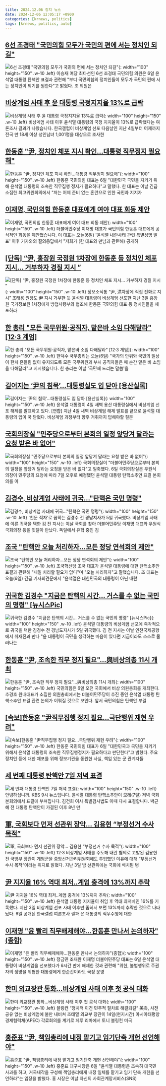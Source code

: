 ```yaml
---
title: 2024.12.06 정치 뉴스
date: 2024-12-06 12:05:17 +0900
categories: [krnews, politics]
tags: [krnews, politics, auto]
---
```

## [6선 조경태 "국민의힘 모두가 국민의 편에 서는 정치인 되길"](https://n.news.naver.com/mnews/article/003/0012945218)

![6선 조경태 "국민의힘 모두가 국민의 편에 서는 정치인 되길"](https://mimgnews.pstatic.net/image/origin/003/2024/12/06/12945218.jpg?type=nf220_150){: width="100" height="150" .w-10 .left}
이승재 여당 최다선인 6선 조경태 국민의힘 의원은 6일 윤석열 대통령 탄핵안 표결과 관련해 "부디 국민의힘의 정치인들이 모두가 국민의 편에 서는 정치인이 되기를 원한다"고 밝혔다. 조 의원은

## [비상계엄 사태 후 윤 대통령 국정지지율 13%로 급락](https://n.news.naver.com/mnews/article/214/0001391457)

![비상계엄 사태 후 윤 대통령 국정지지율 13%로 급락](https://mimgnews.pstatic.net/image/origin/214/2024/12/06/1391457.jpg?type=nf220_150){: width="100" height="150" .w-10 .left}
비상계엄 사태 이후 윤석열 대통령의 국정 지지율이 13%로 급락했다는 여론조사 결과가 나왔습니다. 한국갤럽이 비상계엄 선포 다음날인 지난 4일부터 어제까지 전국 만 18세 이상 성인남녀 1,001명을 대상으로 조사한

## [한동훈 "尹, 정치인 체포 지시 확인…대통령 직무정지 필요해"](https://n.news.naver.com/mnews/article/656/0000113799)

![한동훈 "尹, 정치인 체포 지시 확인…대통령 직무정지 필요해"](https://mimgnews.pstatic.net/image/origin/656/2024/12/06/113799.jpg?type=nf220_150){: width="100" height="150" .w-10 .left}
한동훈 국민의힘 대표는 6일 "대한민국 국민을 지키기 위해 윤석열 대통령의 조속한 직무집행 정지가 필요하다"고 말했다. 한 대표는 이날 긴급 소집한 최고위원회의에서 "저는 어제 준비 없는 혼란으로 인한 국민과 지지자

## [이재명, 국민의힘 한동훈 대표에게 여야 대표 회동 제안](https://n.news.naver.com/mnews/article/056/0011852435)

![이재명, 국민의힘 한동훈 대표에게 여야 대표 회동 제안](https://mimgnews.pstatic.net/image/origin/056/2024/12/06/11852435.jpg?type=nf220_150){: width="100" height="150" .w-10 .left}
더불어민주당 이재명 대표가 국민의힘 한동훈 대표에게 공식적인 회동을 제안했습니다. 이 대표는 오늘(6일) '윤석열 내란사태 관련 특별성명 발표' 이후 기자와의 질의응답에서 "저희가 (한 대표와 만남과 관련해) 공개하

## [[단독] “尹, 홍장원 국정원 1차장에 한동훈 등 정치인 체포 지시... 거부하자 경질 지시 ”](https://n.news.naver.com/mnews/article/023/0003874800)

![[단독] “尹, 홍장원 국정원 1차장에 한동훈 등 정치인 체포 지시... 거부하자 경질 지시 ”](https://mimgnews.pstatic.net/image/origin/023/2024/12/06/3874800.jpg?type=nf220_150){: width="100" height="150" .w-10 .left}
정보소식통 “尹, 洪차장에 직접 전화로 지시” 조태용 원장도 尹 지시 거부한 듯 윤석열 대통령이 비상계엄 선포한 지난 3일 홍장원 국가정보원 1차장에게 방첩사령부와 협조해 한동훈 국민의힘 대표 등 정치인들을 체포하라

## [한 총리 "모든 국무위원·공직자, 맡은바 소임 다해달라" [12·3 계엄]](https://n.news.naver.com/mnews/article/659/0000027905)

![한 총리 "모든 국무위원·공직자, 맡은바 소임 다해달라" [12·3 계엄]](https://mimgnews.pstatic.net/image/origin/659/2024/12/06/27905.jpg?type=nf220_150){: width="100" height="150" .w-10 .left}
한덕수 국무총리는 오늘(6일) "국가의 안위와 국민의 일상이 한치 흔들림 없이 유지되도록 모든 국무위원과 부처 공직자들은 매 순간 맡은 바 소임을 다해달라"고 지시했습니다. 한 총리는 이날 '국민께 드리는 말씀'을

## [길어지는 ‘尹의 침묵’...대통령실도 입 닫아 [용산실록]](https://n.news.naver.com/mnews/article/016/0002398056)

![길어지는 ‘尹의 침묵’...대통령실도 입 닫아 [용산실록]](https://mimgnews.pstatic.net/image/origin/016/2024/12/06/2398056.jpg?type=nf220_150){: width="100" height="150" .w-10 .left}
윤석열 대통령이 4일 새벽 용산 대통령실에서 비상계엄 선포 해제를 발표하고 있다. [연합] 지난 4일 새벽 비상계엄 해제 발표를 끝으로 윤석열 대통령의 입이 꾹 닫혔다. 비상계엄 과정부터 향후 거취까지 답해야할 질문

## [국회의장실 "민주당으로부터 본회의 일정 앞당겨 달라는 요청 받은 바 없어"](https://n.news.naver.com/mnews/article/014/0005278345)

![국회의장실 "민주당으로부터 본회의 일정 앞당겨 달라는 요청 받은 바 없어"](https://mimgnews.pstatic.net/image/origin/014/2024/12/06/5278345.jpg?type=nf220_150){: width="100" height="150" .w-10 .left}
국회의장실이 "더불어민주당으로부터 본회의 일정을 앞당겨 달라는 요청을 받은 바 없다"고 일축했다. 6일 국회의장실은 우원식 의장이 민주당의 요청에 따라 7일 오후로 예정됐던 윤석열 대통령 탄핵소추안 표결 본회의를 이

## [김경수, 비상계엄 사태에 귀국…"탄핵은 국민 명령"](https://n.news.naver.com/mnews/article/082/0001301290)

![김경수, 비상계엄 사태에 귀국…"탄핵은 국민 명령"](https://mimgnews.pstatic.net/image/origin/082/2024/12/05/1301290.jpg?type=nf220_150){: width="100" height="150" .w-10 .left}
'친문 적자'로 꼽히는 김경수 전 경남지사가 5일 귀국했다. 비상계엄 사태에 이른 귀국을 택한 김 전 지사는 이날 국회를 찾아 더불어민주당 이재명 대표와 우원식 국회의장 등을 잇달아 만났다. 독일에서 유학 중인 김

## [조국 "탄핵안 오늘 처리하자…모든 정당 연석회의 제안"](https://n.news.naver.com/mnews/article/055/0001212707)

![조국 "탄핵안 오늘 처리하자…모든 정당 연석회의 제안"](https://mimgnews.pstatic.net/image/origin/055/2024/12/06/1212707.jpg?type=nf220_150){: width="100" height="150" .w-10 .left}
조국혁신당 조국 대표가 윤석열 대통령에 대한 탄핵소추안 표결과 관련해 "내일 처리할 필요가 없다"며 "오늘 처리하자"고 말했습니다. 조 대표는 오늘(6일) 긴급 기자회견문에서 "윤석열은 대한민국의 대통령이 아닌 내란

## [귀국한 김경수 "지금은 탄핵의 시간… 거스를 수 없는 국민의 명령" [뉴시스Pic]](https://n.news.naver.com/mnews/article/003/0012944508)

![귀국한 김경수 "지금은 탄핵의 시간… 거스를 수 없는 국민의 명령" [뉴시스Pic]](https://mimgnews.pstatic.net/image/origin/003/2024/12/05/12944508.jpg?type=nf220_150){: width="100" height="150" .w-10 .left}
윤석열 대통령의 비상계엄 선포에 즉각적으로 귀국을 택한 김경수 전 경남도지사가 5일 귀국했다. 김 전 지사는 이날 인천국제공항에서 취재진과 만나 "윤 대통령이 국민을 생각하는 마음이 있다면 지금이라도 스스로 물러나는

## [한동훈 "尹, 조속한 직무 정지 필요"…與비상의총 11시 개최](https://n.news.naver.com/mnews/article/025/0003405920)

![한동훈 "尹, 조속한 직무 정지 필요"…與비상의총 11시 개최](https://mimgnews.pstatic.net/image/origin/025/2024/12/06/3405920.jpg?type=nf220_150){: width="100" height="150" .w-10 .left}
국민의힘은 6일 오전 국회에서 비상 의원총회를 개최한다. 추경호 원내대표가 소집한 의원총회에서는 더불어민주당이 추진 중인 윤석열 대통령 탄핵소추안 표결 관련 논의가 이뤄질 것으로 보인다. 앞서 국민의힘은 탄핵안 부결

## [[속보]한동훈 "尹직무집행 정지 필요…극단행위 재현 우려"](https://n.news.naver.com/mnews/article/277/0005512471)

![[속보]한동훈 "尹직무집행 정지 필요…극단행위 재현 우려"](https://mimgnews.pstatic.net/image/origin/277/2024/12/06/5512471.jpg?type=nf220_150){: width="100" height="150" .w-10 .left}
한동훈 국민의힘 대표가 6일 "대한민국과 국민을 지키기 위해서 윤석열 대통령의 조속한 직무집행정지가 필요하다고 판단한다"고 밝혔다. 주요 정치인 등에 대한 체포를 위해 정보기관을 동원한 사실, 책임 있는 군 관계자들

## [세 번째 대통령 탄핵안 7일 저녁 표결](https://n.news.naver.com/mnews/article/056/0011852039)

![세 번째 대통령 탄핵안 7일 저녁 표결](https://mimgnews.pstatic.net/image/origin/056/2024/12/05/11852039.jpg?type=nf220_150){: width="100" height="150" .w-10 .left}
안녕하십니까. KBS 9시 뉴스입니다. 윤석열 대통령 탄핵소추안이 모레(7일) 저녁 국회 본회의에서 표결에 부쳐집니다. 김건희 여사 특별검사법도 이때 다시 표결합니다. 박근혜 전 대통령 탄핵안이 가결된 이후 8년 만

## [軍, 국회보다 먼저 선관위 장악… 김용현 “부정선거 수사 목적”](https://n.news.naver.com/mnews/article/005/0001743858)

![軍, 국회보다 먼저 선관위 장악… 김용현 “부정선거 수사 목적”](https://mimgnews.pstatic.net/image/origin/005/2024/12/05/1743858.jpg?type=nf220_150){: width="100" height="150" .w-10 .left}
12·3 비상계엄 사태를 주도해 내란 혐의로 고발된 김용현 전 국방부 장관이 계엄군을 중앙선거관리위원회에도 투입했던 이유에 대해 “부정선거 수사 목적”이라는 취지로 밝혔다. 지난 3일 밤 선관위에는 국회에 배치된 병

## [尹 지지율 16% 역대 최저..계엄 충격에 13%까지 추락](https://n.news.naver.com/mnews/article/014/0005278309)

![尹 지지율 16% 역대 최저..계엄 충격에 13%까지 추락](https://mimgnews.pstatic.net/image/origin/014/2024/12/06/5278309.jpg?type=nf220_150){: width="100" height="150" .w-10 .left}
윤석열 대통령 지지율이 취임 후 역대 최저치인 16%를 기록했다. 지난 3일 비상계엄 선포 사태 이후만 좁혀서 보면 13%까지 추락한 것으로 나타났다. 6일 공개된 한국갤럽 여론조사 결과 윤 대통령의 직무수행에 대한

## [이재명 "윤 빨리 직무배제해야…한동훈 만나서 논의하자"(종합)](https://n.news.naver.com/mnews/article/003/0012945292)

![이재명 "윤 빨리 직무배제해야…한동훈 만나서 논의하자"(종합)](https://mimgnews.pstatic.net/image/origin/003/2024/12/06/12945292.jpg?type=nf220_150){: width="100" height="150" .w-10 .left}
정금민 조재완 이재명 더불어민주당 대표는 6일 윤석열 대통령이 비상계엄을 선포했다가 6시간 만에 해제한 것과 관련해 "위헌, 불법행위로 주권자의 생명을 위협한 대통령에게 한순간이라도 국정 운영

## [한미 외교장관 통화…비상계엄 사태 이후 첫 공식 대화](https://n.news.naver.com/mnews/article/016/0002398278)

![한미 외교장관 통화…비상계엄 사태 이후 첫 공식 대화](https://mimgnews.pstatic.net/image/origin/016/2024/12/06/2398278.jpg?type=nf220_150){: width="100" height="150" .w-10 .left}
블링컨 “정치적 이견 민주적 절차로 해결되길” 美측, 사전 공유 없는 비상계엄에 불만 내비쳐 조태열 외교부 장관이 14일(현지시간) 아시아태평양경제협력체(APEC) 각료회의를 계기로 페루 리마에서 토니 블링컨 미국

## [홍준표 "尹, 책임총리에 내정 맡기고 임기단축 개헌 선언해야"](https://n.news.naver.com/mnews/article/015/0005066329)

![홍준표 "尹, 책임총리에 내정 맡기고 임기단축 개헌 선언해야"](https://mimgnews.pstatic.net/image/origin/015/2024/12/06/5066329.jpg?type=nf220_150){: width="100" height="150" .w-10 .left}
홍준표 대구시장은 6일 "윤석열 대통령은 조속히 대국민 사과를 하고, 거국내각을 구성해 책임총리에게 내정 일체를 맡기고 임기 단축 개헌을 선언하라"는 입장을 밝혔다. 홍 시장은 이날 자신의 사회관계망서비스(SNS)

